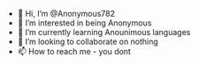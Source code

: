 - 👋 Hi, I’m @Anonymous782
- 👀 I’m interested in being Anonymous
- 🌱 I’m currently learning Anounimous languages
- 💞️ I’m looking to collaborate on nothing
- 📫 How to reach me - you dont

<!---
Anonymous782/Anonymous782 is a ✨ special ✨ repository because its `README.md` (this file) appears on your GitHub profile.
You can click the Preview link to take a look at your changes.
--->
